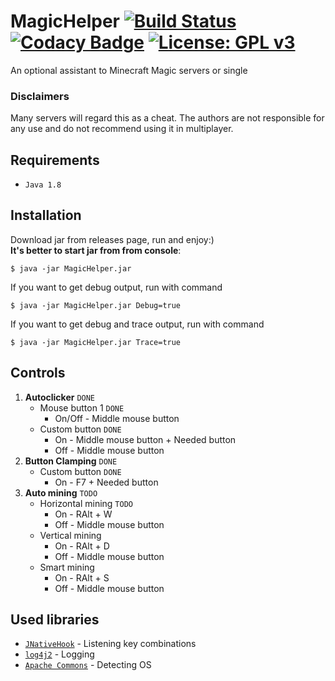 # MagicHelper [![Build Status](https://travis-ci.com/Russia9/MagicHelper.svg?branch=master)](https://travis-ci.com/Russia9/MagicHelper) [![Codacy Badge](https://api.codacy.com/project/badge/Grade/d7d05b76675242248ce2d6009be97010)](https://app.codacy.com/app/Russia9/MagicHelper?utm_source=github.com&utm_medium=referral&utm_content=Russia9/MagicHelper&utm_campaign=Badge_Grade_Dashboard) [![License: GPL v3](https://img.shields.io/badge/License-GPLv3-blue.svg)](https://www.gnu.org/licenses/gpl-3.0)
An optional assistant to Minecraft Magic servers or single
### Disclaimers
Many servers will regard this as a cheat. The authors are not
responsible for any use and do not recommend using it in multiplayer.

## Requirements
 - `Java 1.8`

## Installation
Download jar from releases page, run and enjoy:) <br>
**It's better to start jar from from console**:
```Shell
$ java -jar MagicHelper.jar
```
If you want to get debug output, run with command
```Shell
$ java -jar MagicHelper.jar Debug=true
```
If you want to get debug and trace output, run with command
```Shell
$ java -jar MagicHelper.jar Trace=true
```

## Controls
1. **Autoclicker** `DONE`
   - Mouse button 1 `DONE`
     - On/Off - Middle mouse button
   - Custom button `DONE`
     - On - Middle mouse button + Needed button
     - Off -  Middle mouse button
2. **Button Clamping** `DONE`
   - Custom button `DONE`
      - On - F7 + Needed button
3. **Auto mining** `TODO`
   - Horizontal mining `TODO`
     - On - RAlt + W
     - Off - Middle mouse button
   - Vertical mining
     - On - RAlt + D
     - Off - Middle mouse button
   - Smart mining
     - On - RAlt + S
     - Off - Middle mouse button

## Used libraries
 - [`JNativeHook`](https://github.com/kwhat/jnativehook) - Listening key combinations
 - [`log4j2`](https://github.com/apache/logging-log4j2) - Logging
 - [`Apache Commons`](https://github.com/apache/commons-lang) - Detecting OS
 
